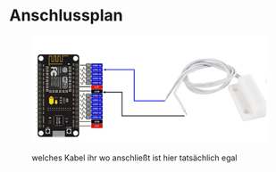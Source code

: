# Anschlussplan

<figure><img src="../../../.gitbook/assets/image (10) (1).png" alt=""><figcaption><p>welches Kabel ihr wo anschließt ist hier tatsächlich egal</p></figcaption></figure>
